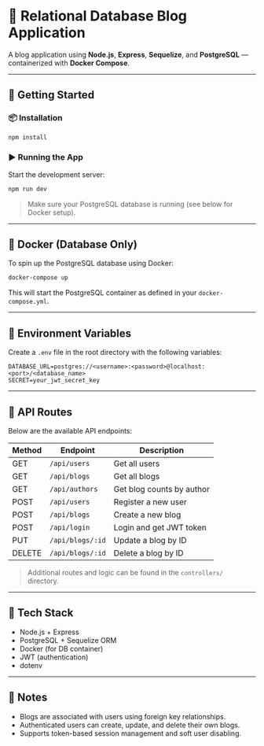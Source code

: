 # 📝 Relational Database Blog Application

A blog application using **Node.js**, **Express**, **Sequelize**, and **PostgreSQL** — containerized with **Docker Compose**.

---

## 🚀 Getting Started

### 📦 Installation

```bash
npm install
```

### ▶️ Running the App

Start the development server:

```bash
npm run dev
```

> Make sure your PostgreSQL database is running (see below for Docker setup).

---

## 🐳 Docker (Database Only)

To spin up the PostgreSQL database using Docker:

```bash
docker-compose up
```

This will start the PostgreSQL container as defined in your `docker-compose.yml`.

---

## 🔐 Environment Variables

Create a `.env` file in the root directory with the following variables:

```
DATABASE_URL=postgres://<username>:<password>@localhost:<port>/<database_name>
SECRET=your_jwt_secret_key
```

---

## 📁 API Routes

Below are the available API endpoints:

| Method | Endpoint                       | Description                    |
|--------|--------------------------------|--------------------------------|
| GET    | `/api/users`                  | Get all users                  |
| GET    | `/api/blogs`                  | Get all blogs                  |
| GET    | `/api/authors`                | Get blog counts by author      |
| POST   | `/api/users`                  | Register a new user            |
| POST   | `/api/blogs`                  | Create a new blog              |
| POST   | `/api/login`                  | Login and get JWT token        |
| PUT    | `/api/blogs/:id`              | Update a blog by ID            |
| DELETE | `/api/blogs/:id`              | Delete a blog by ID            |

> Additional routes and logic can be found in the `controllers/` directory.

---

## 🧱 Tech Stack

- Node.js + Express
- PostgreSQL + Sequelize ORM
- Docker (for DB container)
- JWT (authentication)
- dotenv

---

## 📌 Notes

- Blogs are associated with users using foreign key relationships.
- Authenticated users can create, update, and delete their own blogs.
- Supports token-based session management and soft user disabling.

